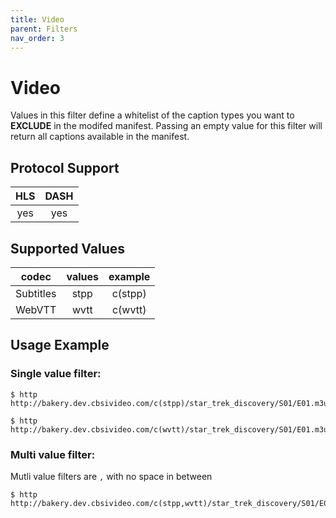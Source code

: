 ```yaml
---
title: Video
parent: Filters
nav_order: 3
---
```


# Video
Values in this filter define a whitelist of the caption types you want to **EXCLUDE** in the modifed manifest. Passing an empty value for this filter will return all captions available in the manifest.

## Protocol Support

HLS | DASH |
:--:|:----:|
yes | yes  |

## Supported Values

| codec      | values | example  |
|:----------:|:------:|:--------:|
| Subtitles  | stpp   | c(stpp) |
| WebVTT     | wvtt   | c(wvtt) |


## Usage Example 
### Single value filter:

    $ http http://bakery.dev.cbsivideo.com/c(stpp)/star_trek_discovery/S01/E01.m3u8

    $ http http://bakery.dev.cbsivideo.com/c(wvtt)/star_trek_discovery/S01/E01.m3u8


### Multi value filter:
Mutli value filters are `,` with no space in between

    $ http http://bakery.dev.cbsivideo.com/c(stpp,wvtt)/star_trek_discovery/S01/E01.m3u8

